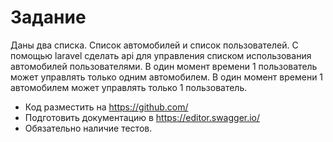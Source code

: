 # Задание

Даны два списка. 
Список автомобилей и список пользователей.
C помощью laravel сделать api для управления списком использования автомобилей пользователями.
В один момент времени 1 пользователь может управлять только одним автомобилем. 
В один момент времени 1 автомобилем может управлять только 1 пользователь.

* Код разместить на https://github.com/
* Подготовить документацию в https://editor.swagger.io/
* Обязательно наличие тестов.
